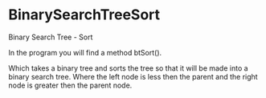 BinarySearchTreeSort
====================

Binary Search Tree - Sort

In the program you will find a method  btSort().

Which takes a binary tree and sorts the tree so that it will be made into a binary search tree.
Where the left node is less then the parent and the right node is greater then the parent node.
